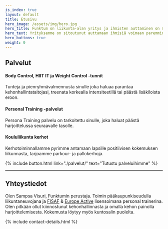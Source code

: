 ```yaml
---
is_index: true
layout: default
title: Etusivu
hero_image: /assets/img/hero.jpg
hero_title: Funktum on liikunta-alan yritys ja ihmisten auttaminen on meille erittäin tärkeää
hero_text: Yrityksemme on sitoutunut auttamaan ihmisiä voimaan paremmin liikunnan ja hyvinvoinnin avulla. Tämän toteutamme tarjoamalla monipuolisia liikuntapalveluita. Pyrimme aina auttamaan asiakkaitamme parhaalla mahdollisella tavalla.
hero_buttons: true
weight: 0
---
```


## Palvelut

#### Body Control, HIIT IT ja Weight Control -tunnit

Tunteja ja pienryhmävalmennusta sinulle joka haluaa parantaa kehonhallintataitojasi, treenata korkealla intensiteetillä tai päästä lisäkiloista eroon.

#### Personal Training -palvelut

Persona Training palvelu on tarkoitettu sinulle, joka haluat päästä harjoittelussa seuraavalle tasolle.

#### Koululiikunta kerhot

Kerhotoiminnallamme pyrimme antamaan lapsille positiivisen kokemuksen liikunnasta, tarjoamme parkour- ja pallokerhoja.

{% include button.html link="./palvelut/" text="Tutustu palveluihimme" %}

---

## Yhteystiedot

Olen Sampsa Visuri, Funktumin perustaja. Toimin pääkaupunkiseudulla liikuntaneuvojana ja [FISAF](http://www.fisafinternational.com/en/) & [Europe Active](http://www.europeactive.eu/) lisensoimana personal trainerina. Olen pitkään ollut kiinnostunut kehonhallinnasta ja omalla kehon painolla harjoittelemisesta. Kokemusta löytyy myös kuntosalin puolelta.

{% include contact-details.html %}
